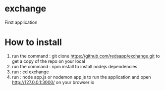 # exchange
First application

# How to install

1. run the command : git clone https://github.com/redsapp/exchange.git
to get a copy of the repo on your local
2. run the command : npm install
to install nodejs dependencies
3. run : cd exchange
4. run : node app.js or nodemon app.js
to run the application and open http://127.0.0.1:3000/ on your browser
io
